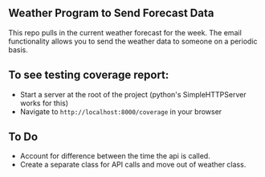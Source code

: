 ## Weather Program to Send Forecast Data
This repo pulls in the current weather forecast for the week. The email functionality allows you to send the weather data to someone on a periodic basis.

## To see testing coverage report:
 * Start a server at the root of the project (python's SimpleHTTPServer works for this)
 * Navigate to `http://localhost:8000/coverage` in your browser

## To Do
 * Account for difference between the time the api is called.
 * Create a separate class for API calls and move out of weather class.
